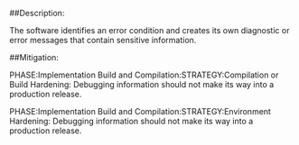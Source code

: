 ##Description:

The software identifies an error condition and creates its own diagnostic or error messages that contain sensitive information.



##Mitigation:


PHASE:Implementation Build and Compilation:STRATEGY:Compilation or Build Hardening:
Debugging information should not make its way into a production release.

PHASE:Implementation Build and Compilation:STRATEGY:Environment Hardening:
Debugging information should not make its way into a production release.

